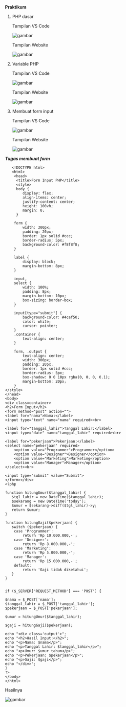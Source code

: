 **Praktikum**

1. PHP dasar

   Tampilan VS Code

   ![gambar](https://github.com/syahbarudin/Lab7Web/assets/146621192/9823b176-c7b1-46fd-8217-3dd7370c3210)

   Tampilan Website

   ![gambar](https://github.com/syahbarudin/Lab7Web/assets/146621192/c33f8f33-a61a-498c-925c-42fc9ccf3578)

3. Variable PHP

   Tampilan VS Code

   ![gambar](https://github.com/syahbarudin/Lab7Web/assets/146621192/2a3fb497-1f7e-4f7d-858d-480fcf3e252a)

   Tampilan Website

   ![gambar](https://github.com/syahbarudin/Lab7Web/assets/146621192/ada30d86-53f5-4de9-9068-269f47e4801e)

4. Membuat form input

   Tampilan VS Code

   ![gambar](https://github.com/syahbarudin/Lab7Web/assets/146621192/7324e691-5156-44ed-b96e-7bab8e1dcafa)

   Tampilan Website

   ![gambar](https://github.com/syahbarudin/Lab7Web/assets/146621192/53131338-bcc3-48b3-8363-8b83cb6aefeb)


**_Tugas membuat form_**

       <!DOCTYPE html>
       <html>
        <head>
         <title>Form Input PHP</title>
         <style>
         body {
            display: flex;
            align-items: center;
            justify-content: center;
            height: 100vh;
            margin: 0;
         }

        form {
            width: 300px;
            padding: 20px;
            border: 1px solid #ccc;
            border-radius: 5px;
            background-color: #f8f8f8;
        }

        label {
            display: block;
            margin-bottom: 8px;
        }

        input,
        select {
            width: 100%;
            padding: 8px;
            margin-bottom: 10px;
            box-sizing: border-box;
        }

        input[type="submit"] {
            background-color: #4caf50;
            color: white;
            cursor: pointer;
        }
        .container {
            text-align: center;
        }

        form, .output {
            text-align: center;
            width: 300px;
            padding: 20px;
            border: 1px solid #ccc;
            border-radius: 5px;
            box-shadow: 0 0 10px rgba(0, 0, 0, 0.1);
            margin-bottom: 20px;
        }
    </style>
    </head>
    <body>
    <div class=container>
    <h2>Form Input</h2>
    <form method="post" action="">
    <label for="nama">Nama:</label>
    <input type="text" name="nama" required><br>

    <label for="tanggal_lahir">Tanggal Lahir:</label>
    <input type="date" name="tanggal_lahir" required><br>

    <label for="pekerjaan">Pekerjaan:</label>
    <select name="pekerjaan" required>
        <option value="Programmer">Programmer</option>
        <option value="Designer">Designer</option>
        <option value="Marketing">Marketing</option>
        <option value="Manager">Manager</option>
    </select><br>

    <input type="submit" value="Submit">
    </form></div>
    <?php

    function hitungUmur($tanggal_lahir) {
       $tgl_lahir = new DateTime($tanggal_lahir);
       $sekarang = new DateTime('today');
       $umur = $sekarang->diff($tgl_lahir)->y;
       return $umur;
    }

    function hitungGaji($pekerjaan) {
       switch ($pekerjaan) {
        case 'Programmer':
            return 'Rp 10.000.000,-';
        case 'Designer':
            return 'Rp 8.000.000,-';
        case 'Marketing':
            return 'Rp 5.000.000,-';
        case 'Manager':
            return 'Rp 15.000.000,-';
        default:
            return 'Gaji tidak diketahui';
       }
    }   


    if ($_SERVER['REQUEST_METHOD'] === 'POST') {
    
    $nama = $_POST['nama'];
    $tanggal_lahir = $_POST['tanggal_lahir'];
    $pekerjaan = $_POST['pekerjaan'];

    $umur = hitungUmur($tanggal_lahir);

    $gaji = hitungGaji($pekerjaan);

    echo "<div class='output'>";
    echo "<h2>Hasil Input:</h2>";
    echo "<p>Nama: $nama</p>";
    echo "<p>Tanggal Lahir: $tanggal_lahir</p>";
    echo "<p>Umur: $umur tahun</p>";
    echo "<p>Pekerjaan: $pekerjaan</p>";
    echo "<p>Gaji: $gaji</p>";
    echo "</div>";
    }
    ?>
    </body>
    </html>

Hasilnya

![gambar](https://github.com/syahbarudin/Lab7Web/assets/146621192/0d0f0827-5bae-4935-8d94-2591a0c14321)

